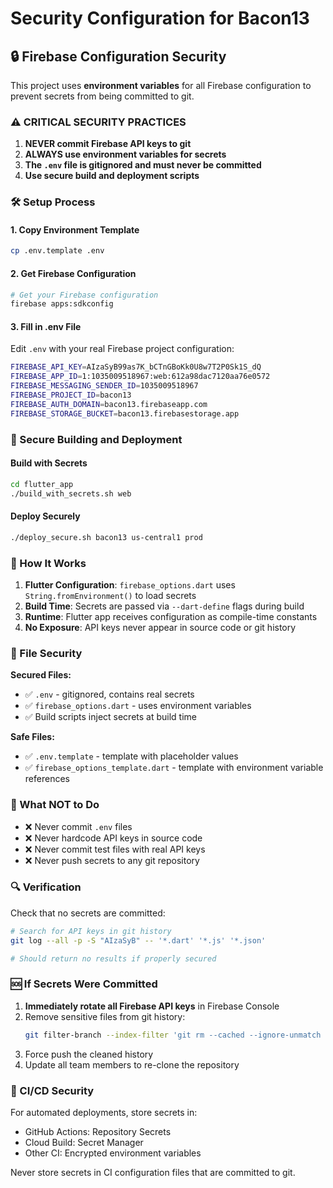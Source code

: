 # Security Configuration for Bacon13

## 🔒 Firebase Configuration Security

This project uses **environment variables** for all Firebase configuration to prevent secrets from being committed to git.

### ⚠️ CRITICAL SECURITY PRACTICES

1. **NEVER commit Firebase API keys to git**
2. **ALWAYS use environment variables for secrets**
3. **The `.env` file is gitignored and must never be committed**
4. **Use secure build and deployment scripts**

### 🛠️ Setup Process

#### 1. Copy Environment Template
```bash
cp .env.template .env
```

#### 2. Get Firebase Configuration
```bash
# Get your Firebase configuration
firebase apps:sdkconfig
```

#### 3. Fill in .env File
Edit `.env` with your real Firebase project configuration:
```bash
FIREBASE_API_KEY=AIzaSyB99as7K_bCTnGBoKk0U8w7T2P0Sk1S_dQ
FIREBASE_APP_ID=1:1035009518967:web:612a98dac7120aa76e0572
FIREBASE_MESSAGING_SENDER_ID=1035009518967
FIREBASE_PROJECT_ID=bacon13
FIREBASE_AUTH_DOMAIN=bacon13.firebaseapp.com
FIREBASE_STORAGE_BUCKET=bacon13.firebasestorage.app
```

### 🚀 Secure Building and Deployment

#### Build with Secrets
```bash
cd flutter_app
./build_with_secrets.sh web
```

#### Deploy Securely
```bash
./deploy_secure.sh bacon13 us-central1 prod
```

### 🔐 How It Works

1. **Flutter Configuration**: `firebase_options.dart` uses `String.fromEnvironment()` to load secrets
2. **Build Time**: Secrets are passed via `--dart-define` flags during build
3. **Runtime**: Flutter app receives configuration as compile-time constants
4. **No Exposure**: API keys never appear in source code or git history

### 📁 File Security

**Secured Files:**
- ✅ `.env` - gitignored, contains real secrets
- ✅ `firebase_options.dart` - uses environment variables
- ✅ Build scripts inject secrets at build time

**Safe Files:**
- ✅ `.env.template` - template with placeholder values
- ✅ `firebase_options_template.dart` - template with environment variable references

### 🚫 What NOT to Do

- ❌ Never commit `.env` files
- ❌ Never hardcode API keys in source code
- ❌ Never commit test files with real API keys
- ❌ Never push secrets to any git repository

### 🔍 Verification

Check that no secrets are committed:
```bash
# Search for API keys in git history
git log --all -p -S "AIzaSyB" -- '*.dart' '*.js' '*.json'

# Should return no results if properly secured
```

### 🆘 If Secrets Were Committed

1. **Immediately rotate all Firebase API keys** in Firebase Console
2. Remove sensitive files from git history:
   ```bash
   git filter-branch --index-filter 'git rm --cached --ignore-unmatch path/to/secret-file' HEAD
   ```
3. Force push the cleaned history
4. Update all team members to re-clone the repository

### 🔄 CI/CD Security

For automated deployments, store secrets in:
- GitHub Actions: Repository Secrets
- Cloud Build: Secret Manager
- Other CI: Encrypted environment variables

Never store secrets in CI configuration files that are committed to git.